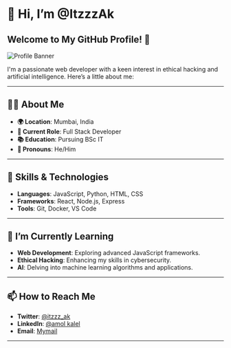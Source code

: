 # 👋 Hi, I’m @ItzzzAk

## Welcome to My GitHub Profile! 🎉

![Profile Banner](https://i.pinimg.com/236x/59/1d/c9/591dc99a11ea3ebc0a4bd7f8fd498fcd.jpg)

I'm a passionate web developer with a keen interest in ethical hacking and artificial intelligence. Here’s a little about me:

---

## 👨‍💻 About Me

- **🌍 Location**: Mumbai, India
- **💼 Current Role**: Full Stack Developer
- **📚 Education**: Pursuing BSc IT
- **💬 Pronouns**: He/Him

---

## 🚀 Skills & Technologies

- **Languages**: JavaScript, Python, HTML, CSS
- **Frameworks**: React, Node.js, Express
- **Tools**: Git, Docker, VS Code

---

## 🌱 I’m Currently Learning

- **Web Development**: Exploring advanced JavaScript frameworks.
- **Ethical Hacking**: Enhancing my skills in cybersecurity.
- **AI**: Delving into machine learning algorithms and applications.

---

## 📫 How to Reach Me

- **Twitter**: [@itzzz_ak](https://x.com/Ak4351077866030)
- **LinkedIn**: [@amol kalel](https://www.linkedin.com/in/amol-kalel-947487265/)
- **Email**: [Mymail](mailto:your.kalelamol07@gmail.com)

---
